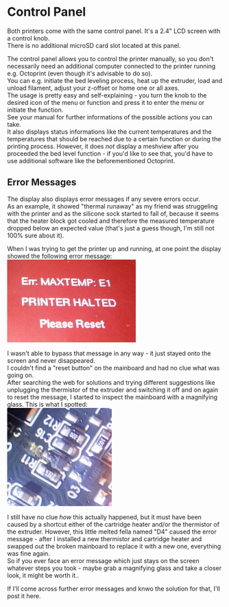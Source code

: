 <link rel=”manifest” href=”docs/manifest.webmanifest”>

# Control Panel  
Both printers come with the same control panel. It's a 2.4" LCD screen with a control knob.  
There is no additional microSD card slot located at this panel.  

The control panel allows you to control the printer manually, so you don't necessarily need an additional computer connected to the printer running e.g. Octoprint (even though it's advisable to do so).  
You can e.g. initiate the bed leveling process, heat up the extruder, load and unload filament, adjust your z-offset or home one or all axes.  
The usage is pretty easy and self-explaining - you turn the knob to the desired icon of the menu or function and press it to enter the menu or initiate the function.  
See your manual for further informations of the possible actions you can take.  
It also displays status informations like the current temperatures and the temperatures that should be reached due to a certain function or during the printing process. 
However, it does *not* display a meshview after you proceeded the bed level function - if you'd like to see that, you'd have to use additional software like the beforementioned Octoprint.  
  
## Error Messages
The display also displays error messages if any severe errors occur.  
As an example, it showed "thermal runaway" as my friend was struggeling with the printer and as the silicone sock started to fall of, because it seems that the heater block got cooled and therefore the measured temperature dropped below an expected value (that's just a guess though, I'm still not 100% sure about it).  
  
When I was trying to get the printer up and running, at one point the display showed the following error message:  
![Error E1](../assets/images/controlunit_err_e1-max-temp_web.jpg)   

I wasn't able to bypass that message in any way - it just stayed onto the screen and never disappeared.  
I couldn't find a "reset button" on the mainboard and had no clue what was going on.   
After searching the web for solutions and trying different suggestions like unplugging the thermistor of the extruder and switching it off and on again to reset the message, I started to inspect the mainboard with a magnifying glass. This is what I spotted:  
![Melted D4 caused by a shortcut](../assets/images/mainboard_melted-D4_web.jpg)  
  
I still have no clue *how* this actually happened, but it must have been caused by a shortcut either of the cartridge heater and/or the thermistor of the extruder. However, this little melted fella named "D4" caused the error message - after I installed a new thermistor and cartridge heater and swapped out the broken mainboard to replace it with a new one, everything was fine again.  
So if you ever face an error message which just stays on the screen whatever steps you took - maybe grab a magnifying glass and take a closer look, it might be worth it..  
  
If I'll come across further error messages and knwo the solution for that, I'll post it here.
